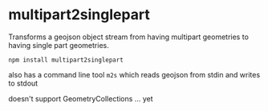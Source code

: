 # multipart2singlepart

Transforms a geojson object stream from having multipart geometries to having single part geometries.

`npm install multipart2singlepart`

also has a command line tool `m2s` which reads geojson from stdin and writes to stdout

doesn't support GeometryCollections ... yet

